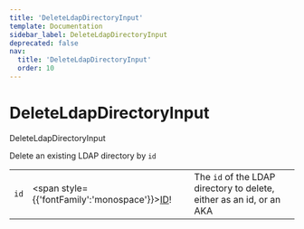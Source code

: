 ```yaml
---
title: 'DeleteLdapDirectoryInput'
template: Documentation
sidebar_label: DeleteLdapDirectoryInput
deprecated: false
nav:
  title: 'DeleteLdapDirectoryInput'
  order: 10
---
```


# DeleteLdapDirectoryInput

<div style={{'fontFamily':'monospace'}}><span style={{'fontSize':'1.5rem','fontWeight':500}}>DeleteLdapDirectoryInput</span></div>



Delete an existing LDAP directory by `id`

| | | |
| -- | -- | -- |
| `id` | <span style={{'fontFamily':'monospace'}}><a href="/guardrails/docs/reference/graphql/scalar/ID">ID</a>!</span> | The `id` of the LDAP directory to delete, either as an id, or an AKA |